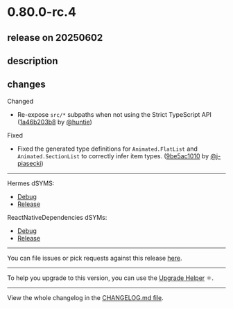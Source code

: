 # 0.80.0-rc.4

## release on 20250602
## description
## changes
Changed

* Re-expose <code>src/*</code> subpaths when not using the Strict TypeScript API (<a href="https://github.com/facebook/react-native/commit/1a46b203b83d7cbe44185cd7e437e77b850e1af5">1a46b203b8</a> by <a href="https://github.com/huntie">@huntie</a>)

Fixed

* Fixed the generated type definitions for <code>Animated.FlatList</code> and <code>Animated.SectionList</code> to correctly infer item types. (<a href="https://github.com/facebook/react-native/commit/9be5ac101051dd8121a48af1a29a60b7ba0b753e">9be5ac1010</a> by <a href="https://github.com/j-piasecki">@j-piasecki</a>)

*** ** * ** ***

Hermes dSYMS:

* <a href="https://repo1.maven.org/maven2/com/facebook/react/react-native-artifacts/0.80.0-rc.4/react-native-artifacts-0.80.0-rc.4-hermes-framework-dSYM-debug.tar.gz" rel="nofollow">Debug</a>
* <a href="https://repo1.maven.org/maven2/com/facebook/react/react-native-artifacts/0.80.0-rc.4/react-native-artifacts-0.80.0-rc.4-hermes-framework-dSYM-release.tar.gz" rel="nofollow">Release</a>

ReactNativeDependencies dSYMs:

* <a href="https://repo1.maven.org/maven2/com/facebook/react/react-native-artifacts/0.80.0-rc.4/react-native-artifacts-0.80.0-rc.4-reactnative-dependencies-dSYM-debug.tar.gz" rel="nofollow">Debug</a>
* <a href="https://repo1.maven.org/maven2/com/facebook/react/react-native-artifacts/0.80.0-rc.4/react-native-artifacts-0.80.0-rc.4-reactnative-dependencies-dSYM-release.tar.gz" rel="nofollow">Release</a>

*** ** * ** ***

You can file issues or pick requests against this release <a href="https://github.com/reactwg/react-native-releases/issues/new/choose">here</a>.

*** ** * ** ***

To help you upgrade to this version, you can use the <a href="https://react-native-community.github.io/upgrade-helper/" rel="nofollow">Upgrade Helper</a> ⚛️.

*** ** * ** ***

View the whole changelog in the <a href="https://github.com/facebook/react-native/blob/main/CHANGELOG.md">CHANGELOG.md file</a>.


